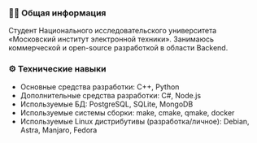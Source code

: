 ### 👨‍💻 Общая информация ###
Студент Национального исследовательского университета «Московский институт электронной техники». Занимаюсь коммерческой и open-source разработкой в области Backend.

### ⚙️ Технические навыки ###
* Основные средства разработки: C++, Python
* Дополнительные средства разработки: C#, Node.js
* Используемые БД: PostgreSQL, SQLite, MongoDB
* Используемые системы сборки: make, cmake, qmake, docker
* Используемые Linux дистрибутивы (разработка/личное): Debian, Astra, Manjaro, Fedora
